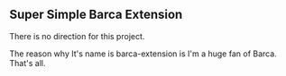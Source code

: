 ## Super Simple Barca Extension

There is no direction for this project.

The reason why It's name is barca-extension is I'm a huge fan of Barca.
That's all.
